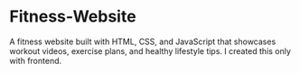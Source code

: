 # Fitness-Website
A fitness website built with HTML, CSS, and JavaScript that showcases workout videos, exercise plans, and healthy lifestyle tips. I created this only with frontend.
